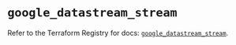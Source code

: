 # `google_datastream_stream`

Refer to the Terraform Registry for docs: [`google_datastream_stream`](https://registry.terraform.io/providers/hashicorp/google/6.5.0/docs/resources/datastream_stream).
